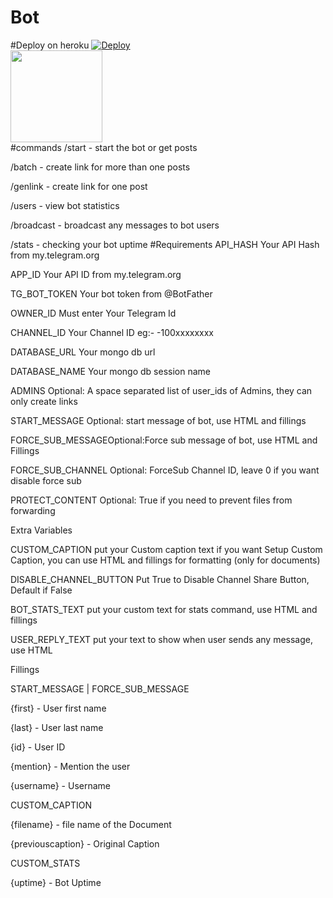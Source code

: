 # Bot
#Deploy on heroku
[![Deploy](https://www.herokucdn.com/deploy/button.svg)](https://heroku.com/deploy)</br>
<a href="https://youtu.be/LCrkRTMkmzE">
  <img src="https://img.shields.io/badge/How%20to-Deploy-red?logo=youtube" width="147">
</a><br>
#commands
/start - start the bot or get posts

/batch - create link for more than one posts

/genlink - create link for one post

/users - view bot statistics

/broadcast - broadcast any messages to bot users

/stats - checking your bot uptime
#Requirements
API_HASH Your API Hash from my.telegram.org

APP_ID Your API ID from my.telegram.org

TG_BOT_TOKEN Your bot token from @BotFather

OWNER_ID Must enter Your Telegram Id

CHANNEL_ID Your Channel ID eg:- -100xxxxxxxx

DATABASE_URL Your mongo db url

DATABASE_NAME Your mongo db session name

ADMINS Optional: A space separated list of user_ids of Admins, they can only create links

START_MESSAGE Optional: start message of bot, use HTML and fillings

FORCE_SUB_MESSAGEOptional:Force sub message of bot, use HTML and Fillings

FORCE_SUB_CHANNEL Optional: ForceSub Channel ID, leave 0 if you want disable force sub

PROTECT_CONTENT Optional: True if you need to prevent files from forwarding

Extra Variables

CUSTOM_CAPTION put your Custom caption text if you want Setup Custom Caption, you can use HTML and fillings for formatting (only for documents)

DISABLE_CHANNEL_BUTTON Put True to Disable Channel Share Button, Default if False

BOT_STATS_TEXT put your custom text for stats command, use HTML and fillings

USER_REPLY_TEXT put your text to show when user sends any message, use HTML

Fillings

START_MESSAGE | FORCE_SUB_MESSAGE

{first} - User first name

{last} - User last name

{id} - User ID

{mention} - Mention the user

{username} - Username

CUSTOM_CAPTION

{filename} - file name of the Document

{previouscaption} - Original Caption

CUSTOM_STATS

{uptime} - Bot Uptime
